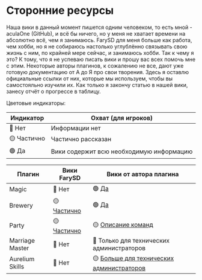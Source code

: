 # Сторонние ресурсы

Наша вики в данный момент пишется одним человеком, то есть мной - aculaOne (GitHub), и всё бы ничего, но у меня не хватает времени на абсолютно всё, чем я занимаюсь. FarySD для меня больше как работа, чем хобби, но я не собираюсь настолько углублённо связывать свою жизнь с ним, по крайней мере сейчас, и занимаюсь хобби. Так к чему я это? К тому, что я не успеваю писать вики и прошу вас всех помочь мне с этим. Некоторые авторы плагинов, к сожалению не все, дают уже готовую документацию от А до Я про свои творения. Здесь я оставлю официальные ссылки от них, которые мы используем, чтобы вы самостояльно изучили их. Как только я закончу статью в нашей вики, занесу отчёт о прогрессе в таблицу.

Цветовые индикаторы:

| Индикатор   | Охват (для игроков)                      |
| ----------- | ---------------------------------------- |
| 🔴 Нет      | Информации нет                           |
| 🟡 Частично | Частично рассказан                       |
| 🟢 Да       | Вики содержит всю необходимую информацию |

| Плагин          | Вики FarySD                       | Вики от автора плагина                                                         |
| --------------- | --------------------------------- | ------------------------------------------------------------------------------ |
| Magic           | 🔴 Нет                            | 🟢 [Да](https://magic.elmakers.com/)                                           |
| Brewery         | 🟡 [Частично](./brewery/index.md) | 🟢 [Да](https://github.com/DieReicheErethons/Brewery/wiki/Homepage)            |
| Party           | 🟡 [Частично](./parties/index.md) | 🟡 [Описание команд](https://alessiodp.com/docs/parties/commands)              |
| Marriage Master | 🔴 Нет                            | 🔴 Только для технических администраторов                                      |
| Aurelium Skills | 🔴 Нет                            | 🟡 [Больше для технических администраторов](https://wiki.aurelium.dev/skills/) |
